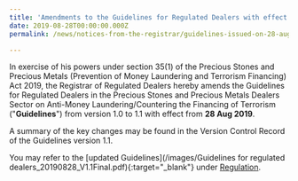 ```yaml
---
title: 'Amendments to the Guidelines for Regulated Dealers with effect from 28 Aug 2019 (Version 1.1)'
date: 2019-08-28T00:00:00.000Z
permalink: /news/notices-from-the-registrar/guidelines-issued-on-28-august-2019

---
```



In exercise of his powers under section 35(1) of the Precious Stones and Precious Metals (Prevention of Money Laundering and Terrorism Financing) Act 2019, the Registrar of Regulated Dealers hereby amends the Guidelines for Regulated Dealers in the Precious Stones and Precious Metals Dealers Sector on Anti-Money Laundering/Countering the Financing of Terrorism ("**Guidelines**") from version 1.0 to 1.1 with effect from **28 Aug 2019**.

A summary of the key changes may be found in the Version Control Record of the Guidelines version 1.1.

You may refer to the [updated Guidelines](/images/Guidelines for regulated dealers_20190828_V1.1Final.pdf){:target="_blank"} under [Regulation](/guidelines/).
